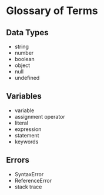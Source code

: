 # Glossary of Terms

## Data Types
- string
- number
- boolean
- object
- null
- undefined

## Variables
- variable
- assignment operator
- literal
- expression
- statement
- keywords

## Errors
- SyntaxError
- ReferenceError
- stack trace